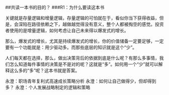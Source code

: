##共读一本书的目的？
###R1：为什么要读这本书

关键就是存量逻辑和增量逻辑，存量逻辑的可怕就在于，看似你当下获得收益，但是，会深陷在路径依赖之下，越做越觉得没有意义，整个人都被掏空的感觉。投资者使用的是增量逻辑，如何考虑让自己未来得以爆发式的增长。

那么，爆发式的增长，尤其是持续爆发式的增长，你的价值储备一定要足够，一定要有一个功能就是：用少驱动多。而那些底层的知识就是这个“少”。

人们每天都在选择，那么，做出决策背后的依据到底是什么呢？有那么多事情，我们怎么知道每件事情的决策是不是对的呢？这就是“多”。如何用一个“少”就可以解释这么多的“多”呢？这本书就是答案。

永澄：职场青年复利式高速成长策略分析
永澄：如何让自己做得少，但却得到多？
永澄：个人发展战略制定的逻辑和策略

